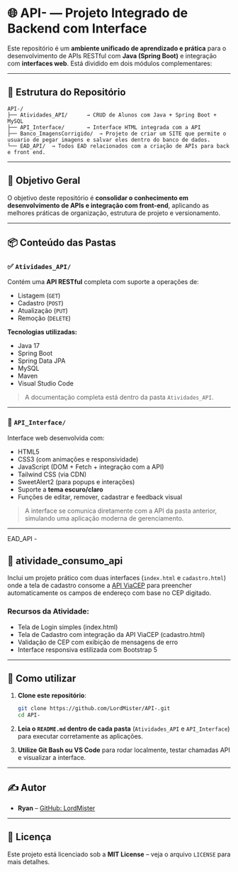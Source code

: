 # 🌐 API- — Projeto Integrado de Backend com Interface

Este repositório é um **ambiente unificado de aprendizado e prática** para o desenvolvimento de APIs RESTful com **Java (Spring Boot)** e integração com **interfaces web**. Está dividido em dois módulos complementares:

---

## 📁 Estrutura do Repositório

```
API-/
├── Atividades_API/      → CRUD de Alunos com Java + Spring Boot + MySQL
├── API_Interface/       → Interface HTML integrada com a API
├── Banco_ImagensCorrigido/  → Projeto de criar um SITE que permite o usuario de pegar imagens e salvar eles dentro do banco de dados.
└── EAD_API/  → Todos EAD relacionados com a criação de APIs para back e front end.
```

---

## 🧠 Objetivo Geral

O objetivo deste repositório é **consolidar o conhecimento em desenvolvimento de APIs e integração com front-end**, aplicando as melhores práticas de organização, estrutura de projeto e versionamento.

---

## 📦 Conteúdo das Pastas

### ✅ `Atividades_API/`

Contém uma **API RESTful** completa com suporte a operações de:

- Listagem (`GET`)
- Cadastro (`POST`)
- Atualização (`PUT`)
- Remoção (`DELETE`)

**Tecnologias utilizadas:**

- Java 17  
- Spring Boot  
- Spring Data JPA  
- MySQL  
- Maven  
- Visual Studio Code  

> A documentação completa está dentro da pasta `Atividades_API`.

---

### 🎨 `API_Interface/`

Interface web desenvolvida com:

- HTML5  
- CSS3 (com animações e responsividade)  
- JavaScript (DOM + Fetch + integração com a API)  
- Tailwind CSS (via CDN)  
- SweetAlert2 (para popups e interações)  
- Suporte a **tema escuro/claro**  
- Funções de editar, remover, cadastrar e feedback visual  

> A interface se comunica diretamente com a API da pasta anterior, simulando uma aplicação moderna de gerenciamento.

---
EAD_API -

## 📘 atividade_consumo_api

Inclui um projeto prático com duas interfaces (`index.html` e `cadastro.html`) onde a tela de cadastro consome a [API ViaCEP](https://viacep.com.br) para preencher automaticamente os campos de endereço com base no CEP digitado.

### Recursos da Atividade:

- Tela de Login simples (index.html)
- Tela de Cadastro com integração da API ViaCEP (cadastro.html)
- Validação de CEP com exibição de mensagens de erro
- Interface responsiva estilizada com Bootstrap 5

______________

## 🚀 Como utilizar

1. **Clone este repositório**:
   ```bash
   git clone https://github.com/LordMister/API-.git
   cd API-
   ```

2. **Leia o `README.md` dentro de cada pasta** (`Atividades_API` e `API_Interface`) para executar corretamente as aplicações.

3. **Utilize Git Bash ou VS Code** para rodar localmente, testar chamadas API e visualizar a interface.

---

## ✍️ Autor

- **Ryan** – [GitHub: LordMister](https://github.com/LordMister)

---

## 📜 Licença

Este projeto está licenciado sob a **MIT License** – veja o arquivo `LICENSE` para mais detalhes.
